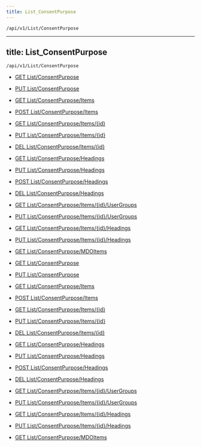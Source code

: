 ```yaml
---
title: List_ConsentPurpose
---
```


```http
/api/v1/List/ConsentPurpose
```

---
title: List_ConsentPurpose
---

```http
/api/v1/List/ConsentPurpose
```




* [GET List/ConsentPurpose](v1ConsentPurposeList_GetListDefinition.md)

* [PUT List/ConsentPurpose](v1ConsentPurposeList_SetListDefinition.md)

* [GET List/ConsentPurpose/Items](v1ConsentPurposeList_GetAllConsentPurpose.md)

* [POST List/ConsentPurpose/Items](v1ConsentPurposeList_PostConsentPurpose.md)

* [GET List/ConsentPurpose/Items/{id}](v1ConsentPurposeList_GetConsentPurpose.md)

* [PUT List/ConsentPurpose/Items/{id}](v1ConsentPurposeList_PutConsentPurpose.md)

* [DEL List/ConsentPurpose/Items/{id}](v1ConsentPurposeList_DeleteConsentPurpose.md)

* [GET List/ConsentPurpose/Headings](v1ConsentPurposeList_GetConsentPurposeHeadings.md)

* [PUT List/ConsentPurpose/Headings](v1ConsentPurposeList_PutConsentPurposeHeadings.md)

* [POST List/ConsentPurpose/Headings](v1ConsentPurposeList_PostConsentPurposeHeading.md)

* [DEL List/ConsentPurpose/Headings](v1ConsentPurposeList_DeleteConsentPurposeHeadings.md)

* [GET List/ConsentPurpose/Items/{id}/UserGroups](v1ConsentPurposeList_GetConsentPurposeUserGroupsForListItem.md)

* [PUT List/ConsentPurpose/Items/{id}/UserGroups](v1ConsentPurposeList_PutConsentPurposeUserGroupsForListItem.md)

* [GET List/ConsentPurpose/Items/{id}/Headings](v1ConsentPurposeList_GetConsentPurposeHeadingsForListItem.md)

* [PUT List/ConsentPurpose/Items/{id}/Headings](v1ConsentPurposeList_PutConsentPurposeHeadingsForListItem.md)

* [GET List/ConsentPurpose/MDOItems](v1ConsentPurposeList_GetMDOList.md)


* [GET List/ConsentPurpose](v1ConsentPurposeList_GetListDefinition.md)

* [PUT List/ConsentPurpose](v1ConsentPurposeList_SetListDefinition.md)

* [GET List/ConsentPurpose/Items](v1ConsentPurposeList_GetAllConsentPurpose.md)

* [POST List/ConsentPurpose/Items](v1ConsentPurposeList_PostConsentPurpose.md)

* [GET List/ConsentPurpose/Items/{id}](v1ConsentPurposeList_GetConsentPurpose.md)

* [PUT List/ConsentPurpose/Items/{id}](v1ConsentPurposeList_PutConsentPurpose.md)

* [DEL List/ConsentPurpose/Items/{id}](v1ConsentPurposeList_DeleteConsentPurpose.md)

* [GET List/ConsentPurpose/Headings](v1ConsentPurposeList_GetConsentPurposeHeadings.md)

* [PUT List/ConsentPurpose/Headings](v1ConsentPurposeList_PutConsentPurposeHeadings.md)

* [POST List/ConsentPurpose/Headings](v1ConsentPurposeList_PostConsentPurposeHeading.md)

* [DEL List/ConsentPurpose/Headings](v1ConsentPurposeList_DeleteConsentPurposeHeadings.md)

* [GET List/ConsentPurpose/Items/{id}/UserGroups](v1ConsentPurposeList_GetConsentPurposeUserGroupsForListItem.md)

* [PUT List/ConsentPurpose/Items/{id}/UserGroups](v1ConsentPurposeList_PutConsentPurposeUserGroupsForListItem.md)

* [GET List/ConsentPurpose/Items/{id}/Headings](v1ConsentPurposeList_GetConsentPurposeHeadingsForListItem.md)

* [PUT List/ConsentPurpose/Items/{id}/Headings](v1ConsentPurposeList_PutConsentPurposeHeadingsForListItem.md)

* [GET List/ConsentPurpose/MDOItems](v1ConsentPurposeList_GetMDOList.md)
